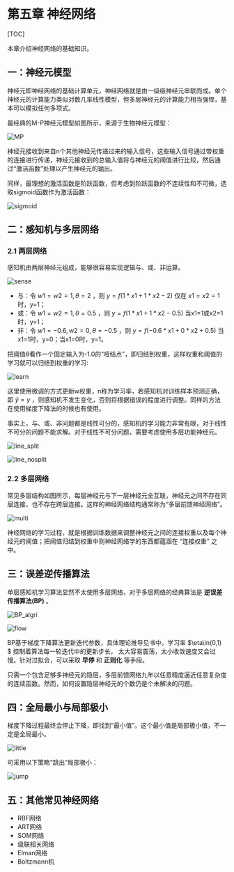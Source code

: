 # 第五章 神经网络

[TOC]



本章介绍神经网络的基础知识。

## 一：神经元模型

神经元即神经网络的基础计算单元，神经网络就是由一级级神经元串联而成。单个神经元的计算能力类似对数几率线性模型，但多层神经元的计算能力相当强悍，基本可以模拟任何多项式。

最经典的M-P神经元模型如图所示，来源于生物神经元模型：

![MP](./MP.png)

神经元接收到来自n个其他神经元传递过来的输入信号，这些输入信号通过带权重的连接进行传递，神经元接收到的总输入值将与神经元的阈值进行比较，然后通过“激活函数”处理以产生神经元的输出。

同样，最理想的激活函数是阶跃函数，但考虑到阶跃函数的不连续性和不可微，选取sigmoid函数作为激活函数：

![sigmoid](./sigmoid.png)





## 二：感知机与多层网络

### 2.1 两层网络

感知机由两层神经元组成，能够很容易实现逻辑与、或、非运算。

![sense](./sense.png)

- 与：令 $w1=w2=1,θ=2$ ，则 $y=f(1*x1+1*x2-2)$ 仅在 $x1=x2=1$ 时，y=1；
- 或：令 $w1=w2=1,θ=0.5$ ，则 $y=f(1*x1+1*x2-0.5)$ 当x1=1或x2=1时，y=1；
- 非：令 $w1=-0.6,w2=0,θ=-0.5$ ，则 $y=f(-0.6*x1+0*x2+0.5)$ 当x1=1时，y=0；当x1=0时，y=1。

把阈值θ看作一个固定输入为-1.0的“哑结点”，即归结到权重，这样权重和阈值的学习就可以归结到权重的学习:

![learn](./learn.png)

这里使用微调的方式更新w权重，n称为学习率，若感知机对训练样本预测正确，即 $\hat{y}=y$ ，则感知机不发生变化，否则将根据错误的程度进行调整。同样的方法在使用梯度下降法的时候也有使用。

事实上，与、或、非问题都是线性可分的，感知机的学习能力非常有限，对于线性不可分的问题不能求解。对于线性不可分问题，需要考虑使用多层功能神经元。

![line_split](./line_split.png)

![line_nosplit](./line_nosplit.png)

### 2.2 多层网络

常见多层结构如图所示，每层神经元与下一层神经元全互联，神经元之间不存在同层连接，也不存在跨层连接。这样的神经网络结构通常称为“多层前馈神经网络”。

![multi](./multi.png)

神经网络的学习过程，就是根据训练数据来调整神经元之间的连接权重以及每个神经元的阈值；把阈值归结到权重中则神经网络学的东西都蕴涵在 “连接权重” 之中。





## 三：误差逆传播算法

单层感知机学习算法显然不太使用多层网络，对于多层网络的经典算法是 **逆误差传播算法(BP)** 。

![BP_algri](./BP_algri.png)

![flow](./flow.png)

BP基于梯度下降算法更新迭代参数，具体理论推导见书中。学习率 $\eta\in(0,1) $ 控制着算法每一轮迭代中的更新步长， 太大容易震荡，太小收敛速度又会过慢。针对过拟合，可以采取 **早停** 和 **正则化** 等手段。

只需一个包含足够多神经元的隐层，多层前馈网络九年以任意精度逼近任意复杂度的连续函数。然而，如何设置隐层神经元的个数仍是个未解决的问题。





## 四：全局最小与局部极小

梯度下降过程最终会停止下降，即找到“最小值”。这个最小值是局部极小值，不一定是全局最小。

![little](./little.png)

可采用以下策略“跳出”局部极小：

![jump](./jump.png)





## 五：其他常见神经网络

- RBF网络
- ART网络
- SOM网络
- 级联相关网络
- Elman网络
- Boltzmann机


